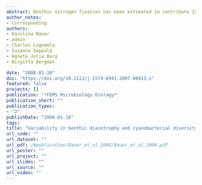 ```yaml
---
abstract: Benthic nitrogen fixation has been estimated to contribute 15 Tg N year-1 to the marine nitrogen budget. With benthic marine nitrogen fixation being largely overlooked in more recent surveys, a refocus on benthic diazotrophy was considered important. Variations in nitrogenase activity (acetylene reduction-gas chromatography) in a tropical lagoon in the western Indian Ocean (Zanzibar, Tanzania) were monitored over a 3-year period (2003-2005) and related to cyanobacterial and diazotrophic microbial diversity using a polyphasic approach. Different nitrogenase activity patterns were discerned, with the predominant pattern being high daytime activities combined with low nighttime activities. Analyses of the morphological and 16S rRNA gene diversity among cyanobacteria revealed filamentous nonheterocystous (Oscillatoriales) and unicellular (Chroococcales) representatives to be predominant. Analyses of the nifH gene diversity showed that the major phylotypes belonged to noncyanobacterial prokaryotes. However, as shown by cyanobacterial selective nifH-denaturing gradient gel electrophoresis analysis, cyanobacterial nifH gene sequences were present at all sites. Several nifH and 16S rRNA gene phylotypes were related to uncultured cyanobacteria or bacteria of geographically distant habitats, stressing the widespread occurrence of still poorly characterized microorganisms in tropical benthic marine communities.
author_notes:
- Corresponding
authors:
- Karolina Bauer
- admin
- Charles Lugomela
- Susanna Seppälä
- Agneta Julia Borg
- Birgitta Bergman

date: "2008-01-10"
doi: "https://doi.org/10.1111/j.1574-6941.2007.00423.x"
featured: false
projects: []
publication: '*FEMS Microbiology Ecology*'
publication_short: ""
publication_types:
- "2"
publishDate: "2008-01-10"
tags:
title: "Variability in benthic diazotrophy and cyanobacterial diversity in a tropical intertidal lagoon"
url_code: ""
url_dataset: ""
url_pdf: /#publication/Bauer_et_al_2008/Bauer_et_al_2008.pdf
url_poster: ""
url_project: ""
url_slides: ""
url_source: ""
url_video: ""
---
```



